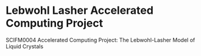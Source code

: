 # Lebwohl Lasher Accelerated Computing Project 
SCIFM0004 Accelerated Computing Project: The Lebwohl-Lasher Model of Liquid Crystals 
